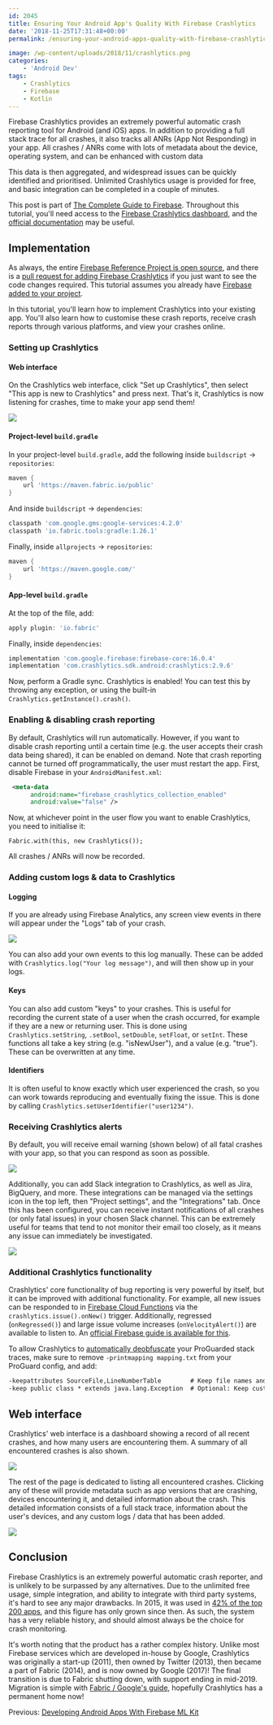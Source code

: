 ```yaml
---
id: 2045
title: Ensuring Your Android App's Quality With Firebase Crashlytics
date: '2018-11-25T17:31:48+00:00'
permalink: /ensuring-your-android-apps-quality-with-firebase-crashlytics/

image: /wp-content/uploads/2018/11/crashlytics.png
categories:
    - 'Android Dev'
tags:
    - Crashlytics
    - Firebase
    - Kotlin
---
```


Firebase Crashlytics provides an extremely powerful automatic crash reporting tool for Android (and iOS) apps. In addition to providing a full stack trace for all crashes, it also tracks all ANRs (App Not Responding) in your app. All crashes / ANRs come with lots of metadata about the device, operating system, and can be enhanced with custom data

This data is then aggregated, and widespread issues can be quickly identified and prioritised. Unlimited Crashlytics usage is provided for free, and basic integration can be completed in a couple of minutes.

This post is part of [The Complete Guide to Firebase](https://blog.jakelee.co.uk/search/?q=firebase/). Throughout this tutorial, you'll need access to the [Firebase Crashlytics dashboard](https://console.firebase.google.com/u/0/project/_/crashlytics), and the [official documentation](https://firebase.google.com/docs/crashlytics/) may be useful.

## Implementation

As always, the entire [Firebase Reference Project is open source](https://github.com/JakeSteam/FirebaseReference), and there is a [pull request for adding Firebase Crashlytics](https://github.com/JakeSteam/FirebaseReference/pull/9) if you just want to see the code changes required. This tutorial assumes you already have [Firebase added to your project](/adding-firebase-to-an-android-project/).

In this tutorial, you'll learn how to implement Crashlytics into your existing app. You'll also learn how to customise these crash reports, receive crash reports through various platforms, and view your crashes online.

### Setting up Crashlytics

#### Web interface

On the Crashlytics web interface, click "Set up Crashlytics", then select "This app is new to Crashlytics" and press next. That's it, Crashlytics is now listening for crashes, time to make your app send them!

[![](/wp-content/uploads/2018/11/vHVuA82.png)](/wp-content/uploads/2018/11/vHVuA82.png)

#### Project-level `build.gradle`

In your project-level `build.gradle`, add the following inside `buildscript` -&gt; `repositories`:

```groovy
maven {
    url 'https://maven.fabric.io/public'
}
```

And inside `buildscript` -&gt; `dependencies`:

```groovy
classpath 'com.google.gms:google-services:4.2.0'
classpath 'io.fabric.tools:gradle:1.26.1'
```

Finally, inside `allprojects` -&gt; `repositories`:

```groovy
maven {
    url 'https://maven.google.com/'
}
```

#### App-level `build.gradle`

At the top of the file, add:

```groovy
apply plugin: 'io.fabric'
```

Finally, inside `dependencies`:

```groovy
implementation 'com.google.firebase:firebase-core:16.0.4'
implementation 'com.crashlytics.sdk.android:crashlytics:2.9.6'
```

Now, perform a Gradle sync. Crashlytics is enabled! You can test this by throwing any exception, or using the built-in `Crashlytics.getInstance().crash()`.

### Enabling &amp; disabling crash reporting

By default, Crashlytics will run automatically. However, if you want to disable crash reporting until a certain time (e.g. the user accepts their crash data being shared), it can be enabled on demand. Note that crash reporting cannot be turned off programmatically, the user must restart the app. First, disable Firebase in your `AndroidManifest.xml`:

```xml
 <meta-data
      android:name="firebase_crashlytics_collection_enabled"
      android:value="false" />
```

Now, at whichever point in the user flow you want to enable Crashlytics, you need to initialise it:

```
Fabric.with(this, new Crashlytics());
```

All crashes / ANRs will now be recorded.

### Adding custom logs &amp; data to Crashlytics

#### Logging

If you are already using Firebase Analytics, any screen view events in there will appear under the "Logs" tab of your crash.

[![](/wp-content/uploads/2018/11/logs-1.png)](/wp-content/uploads/2018/11/logs-1.png)

You can also add your own events to this log manually. These can be added with `Crashlytics.log("Your log message")`, and will then show up in your logs.

#### Keys

You can also add custom "keys" to your crashes. This is useful for recording the current state of a user when the crash occurred, for example if they are a new or returning user. This is done using `Crashlytics.setString`, `.setBool`, `setDouble`, `setFloat`, or `setInt`. These functions all take a key string (e.g. "isNewUser"), and a value (e.g. "true"). These can be overwritten at any time.

#### Identifiers

It is often useful to know exactly which user experienced the crash, so you can work towards reproducing and eventually fixing the issue. This is done by calling `Crashlytics.setUserIdentifier("user1234")`.

### Receiving Crashlytics alerts

By default, you will receive email warning (shown below) of all fatal crashes with your app, so that you can respond as soon as possible.

[![](/wp-content/uploads/2018/11/email.png)](/wp-content/uploads/2018/11/email.png)

Additionally, you can add Slack integration to Crashlytics, as well as Jira, BigQuery, and more. These integrations can be managed via the settings icon in the top left, then "Project settings", and the "Integrations" tab. Once this has been configured, you can receive instant notifications of all crashes (or only fatal issues) in your chosen Slack channel. This can be extremely useful for teams that tend to not monitor their email too closely, as it means any issue can immediately be investigated.

[![](/wp-content/uploads/2018/11/slack.png)](/wp-content/uploads/2018/11/slack.png)

### Additional Crashlytics functionality

Crashlytics' core functionality of bug reporting is very powerful by itself, but it can be improved with additional functionality. For example, all new issues can be responded to in [Firebase Cloud Functions](https://blog.jakelee.co.uk/developing-android-apps-with-firebase-cloud-functions/) via the `crashlytics.issue().onNew()` trigger. Additionally, regressed (`onRegressed()`) and large issue volume increases (`onVelocityAlert()`) are available to listen to. An [official Firebase guide is available for this](https://firebase.google.com/docs/crashlytics/extend-with-cloud-functions).

To allow Crashlytics to [automatically deobfuscate](https://firebase.google.com/docs/crashlytics/get-deobfuscated-reports) your ProGuarded stack traces, make sure to remove `-printmapping mapping.txt` from your ProGuard config, and add:

```txt
-keepattributes SourceFile,LineNumberTable        # Keep file names and line numbers.
-keep public class * extends java.lang.Exception  # Optional: Keep custom exceptions.
```

## Web interface

Crashlytics' web interface is a dashboard showing a record of all recent crashes, and how many users are encountering them. A summary of all encountered crashes is also shown.

[![](/wp-content/uploads/2018/11/overview.png)](/wp-content/uploads/2018/11/overview.png)

The rest of the page is dedicated to listing all encountered crashes. Clicking any of these will provide metadata such as app versions that are crashing, devices encountering it, and detailed information about the crash. This detailed information consists of a full stack trace, information about the user's devices, and any custom logs / data that has been added.

[![](/wp-content/uploads/2018/11/stacktrace.png)](/wp-content/uploads/2018/11/stacktrace.png)

## Conclusion

Firebase Crashlytics is an extremely powerful automatic crash reporter, and is unlikely to be surpassed by any alternatives. Due to the unlimited free usage, simple integration, and ability to integrate with third party systems, it's hard to see any major drawbacks. In 2015, it was used in [42% of the top 200 apps](https://fabric.io/blog/2015/05/20/just-in-crashlytics-1-in-performance-answers-2-in-mobile-analytics), and this figure has only grown since then. As such, the system has a very reliable history, and should almost always be the choice for crash monitoring.

It's worth noting that the product has a rather complex history. Unlike most Firebase services which are developed in-house by Google, Crashlytics was originally a start-up (2011), then owned by Twitter (2013), then became a part of Fabric (2014), and is now owned by Google (2017)! The final transition is due to Fabric shutting down, with support ending in mid-2019. Migration is simple with [Fabric / Google's guide](https://get.fabric.io/roadmap), hopefully Crashlytics has a permanent home now!

Previous: [Developing Android Apps With Firebase ML Kit](/developing-android-apps-with-firebase-ml-kit/)